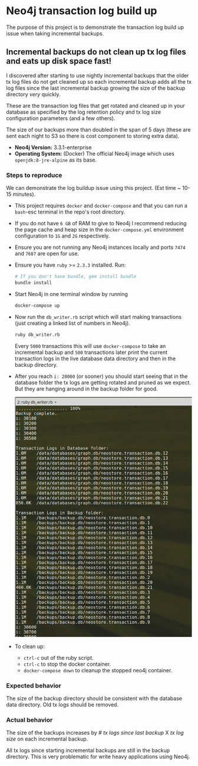 # Neo4j transaction log build up

The purpose of this project is to demonstrate the transaction log build up issue when taking incremental backups.

## Incremental backups do not clean up tx log files and eats up disk space fast!

I discovered after starting to use nightly incremental backups that the older tx log files do not get cleaned up
so each incremental backup adds all the tx log files since the last incremental backup growing the size of the backup directory _very_ quickly.

These are the transaction log files that get rotated and cleaned up in your database as specified by the log retention policy and tx log size configuration parameters (and a few others).

The size of our backups more than doubled in the span of 5 days (these are sent each night to S3 so there is cost component to storing extra data).

* **Neo4j Version:** 3.3.1-enterprise
* **Operating System:** (Docker) The official Neo4j image which uses `openjdk:8-jre-alpine` as its base.

### Steps to reproduce

We can demonstrate the log buildup issue using this project. (Est time ~ 10-15 minutes).

* This project requires `docker` and `docker-compose` and that you can run a `bash`-esc terminal in the repo's root directory.

* If you do not have `6 GB` of RAM to give to Neo4j I recommend reducing the page cache and heap size in
the `docker-compose.yml` environment configuration to `1G` and `2G` respectively.

* Ensure you are not running any Neo4j instances locally and ports `7474` and `7687` are open for use.

* Ensure you have `ruby` >= `2.3.3` installed. Run:
    ```sh
    # If you don't have bundle, gem install bundle
    bundle install
    ```

* Start Neo4j in one terminal window by running
    ```sh
    docker-compose up
    ```

* Now run the `db_writer.rb` script which will start making transactions (just creating a linked list of numbers in Neo4j).

    ```sh
    ruby db_writer.rb
    ```

    Every `5000` transactions this will use `docker-compose` to take an incremental backup and `500` transactions later print the current transaction logs in the live database data directory and then in the backup directory.

* After you reach `i: 20000` (or sooner) you should start seeing that in the database folder the tx logs are getting rotated and pruned as we expect. But they are hanging around in the backup folder for good.

    ![log build up](./log_build_up.png)

* To clean up:
  * `ctrl-c` out of the ruby script.
  * `ctrl-c` to stop the docker container.
  * `docker-compose down` to cleanup the stopped neo4j container.

### Expected behavior
The size of the backup directory should be consistent with the database data directory. Old tx logs should be removed.

### Actual behavior
The size of the backups increases by _# tx logs since last backup_ X _tx log size_ on each incremental backup.

All tx logs since starting incremental backups are still in the backup directory. This is very problematic for write heavy applications using Neo4j.
